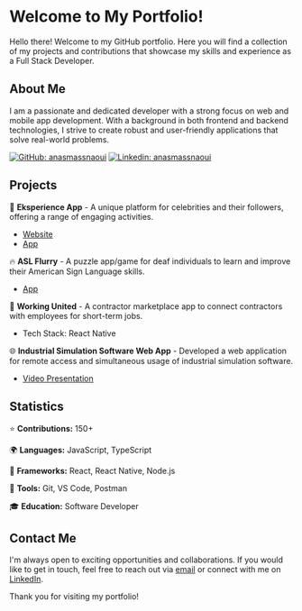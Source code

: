 # Welcome to My Portfolio!

Hello there! Welcome to my GitHub portfolio. Here you will find a collection of my projects and contributions that showcase my skills and experience as a Full Stack Developer. 

## About Me
I am a passionate and dedicated developer with a strong focus on web and mobile app development. With a background in both frontend and backend technologies, I strive to create robust and user-friendly applications that solve real-world problems.

[![GitHub: anasmassnaoui](https://img.shields.io/github/followers/anasmassnaoui?label=follow&style=social)](https://github.com/anasmassnaoui)
[![Linkedin: anasmassnaoui](https://img.shields.io/badge/-Anas%20MASSNAOUI-blue?style=flat-square&logo=Linkedin&logoColor=white&link=https://www.linkedin.com/in/anasmassnaoui)](https://www.linkedin.com/in/anasmassnaoui)

## Projects

🚀 **Eksperience App** - A unique platform for celebrities and their followers, offering a range of engaging activities. 
- [Website](https://eksperience.net/)
- [App](https://apps.apple.com/us/app/eksperiences/id1621713479)

🔥 **ASL Flurry** - A puzzle app/game for deaf individuals to learn and improve their American Sign Language skills.
- [App](https://apps.apple.com/us/app/asl-flurry/id1659464785)

💼 **Working United** - A contractor marketplace app to connect contractors with employees for short-term jobs.
- Tech Stack: React Native

🌐 **Industrial Simulation Software Web App** - Developed a web application for remote access and simultaneous usage of industrial simulation software.
- [Video Presentation](https://www.youtube.com/watch?v=9YaesCtpjls)

## Statistics

⭐ **Contributions:** 150+

🌍 **Languages:** JavaScript, TypeScript

🚀 **Frameworks:** React, React Native, Node.js

🔧 **Tools:** Git, VS Code, Postman

🎓 **Education:** Software Developer

## Contact Me
I'm always open to exciting opportunities and collaborations. If you would like to get in touch, feel free to reach out via [email](mailto:anasmassnaoui@gmail.com) or connect with me on [LinkedIn](https://www.linkedin.com/in/anasmassnaoui).

Thank you for visiting my portfolio!

